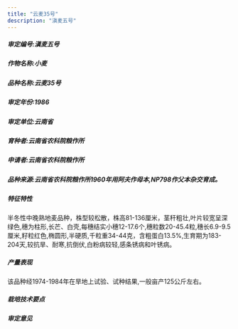 ```yaml
---
title: "云麦35号"
description: "滇麦五号"
---
```

##### 审定编号:滇麦五号

##### 作物名称:小麦

##### 品种名称:云麦35号

##### 审定年份:1986

##### 审定单位:云南省

##### 育种者:云南省农科院粮作所

##### 申请者:云南省农科院粮作所

##### 品种来源:云南省农科院粮作所1960年用阿夫作母本,NP798作父本杂交育成。

##### 特征特性
半冬性中晚熟地麦品种，株型较松散，株高81-136厘米，茎秆粗壮,叶片较宽呈深绿色,穗为柱形,长芒、白壳,每穗结实小穗12-17.6个,穗粒数20-45.4粒,穗长6.9-9.5厘米,籽粒红色,椭圆形,半硬质,千粒重34-44克，含粗蛋白13.5%,生育期为183-204天,较抗旱、耐寒,抗倒伏,白粉病较轻,感条锈病和叶锈病。

##### 产量表现
该品种经1974-1984年在旱地上试验、试种结果,一般亩产125公斤左右。

##### 栽培技术要点


##### 审定意见

